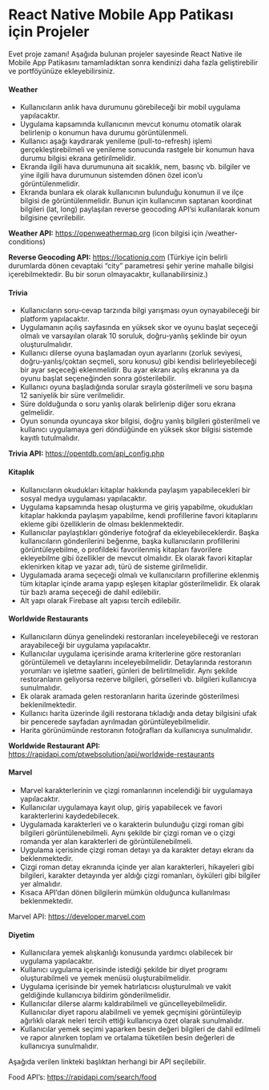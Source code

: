 # React Native Mobile App Patikası için Projeler

Evet proje zamanı! Aşağıda bulunan projeler sayesinde React Native ile Mobile App Patikasını tamamladıktan sonra kendinizi daha fazla geliştirebilir ve portföyünüze ekleyebilirsiniz.

#### Weather ####


- Kullanıcıların anlık hava durumunu görebileceği bir mobil uygulama yapılacaktır.
- Uygulama kapsamında kullanıcının mevcut konumu otomatik olarak belirlenip o konumun hava durumu görüntülenmeli. 
- Kullanıcı aşağı kaydırarak yenileme (pull-to-refresh) işlemi gerçekleştirebilmeli ve yenileme sonucunda rastgele bir konumun hava durumu bilgisi ekrana getirilmelidir.
- Ekranda ilgili hava durumununa ait sıcaklık, nem, basınç vb. bilgiler ve yine ilgili hava durumunun sistemden dönen özel icon’u görüntülenmelidir.
- Ekranda bunlara ek olarak kullanıcının bulunduğu konumun il ve ilçe bilgisi de görüntülenmelidir. Bunun için kullanıcının saptanan koordinat bilgileri (lat, long) paylaşılan reverse geocoding API’si kullanılarak konum bilgisine çevrilebilir.

**Weather API:** https://openweathermap.org
(icon bilgisi için /weather-conditions)

**Reverse Geocoding API:** https://locationiq.com
(Türkiye için belirli durumlarda dönen cevaptaki “city” parametresi şehir yerine mahalle bilgisi içerebilmektedir. Bu bir sorun olmayacaktır, kullanabilirsiniz.)
 
#### Trivia ####
- Kullanıcıların soru-cevap tarzında bilgi yarışması oyun oynayabileceği bir platform yapılacaktır.
- Uygulamanın açılış sayfasında en yüksek skor ve oyunu başlat seçeceği olmalı ve varsayılan olarak 10 soruluk, doğru-yanlış şeklinde bir oyun oluşturulmalıdır.
- Kullanıcı dilerse oyuna başlamadan oyun ayarlarını (zorluk seviyesi, doğru-yanlış/çoktan seçmeli, soru konusu) gibi kendisi belirleyebileceği bir ayar seçeceği eklenmelidir. Bu ayar ekranı açılış ekranına ya da oyunu başlat seçeneğinden sonra gösterilebilir.
- Kullanıcı oyuna başladığında sorular sırayla gösterilmeli ve soru başına 12 saniyelik bir süre verilmelidir.
- Süre dolduğunda o soru yanlış olarak belirlenip diğer soru ekrana gelmelidir.
- Oyun sonunda oyuncaya skor bilgisi, doğru yanlış bilgileri gösterilmeli ve kullanıcı uygulamaya geri döndüğünde en yüksek skor bilgisi sistemde kayıtlı tutulmalıdır.

**Trivia API:** https://opentdb.com/api_config.php
 
#### Kitaplık ####
- Kullanıcıların okudukları kitaplar hakkında paylaşım yapabilecekleri bir sosyal medya uygulaması yapılacaktır.
- Uygulama kapsamında hesap oluşturma ve giriş yapabilme, okudukları kitaplar hakkında paylaşım yapabilme, kendi profillerine favori kitaplarını ekleme gibi özelliklerin de olması beklenmektedir. 
- Kullanıcılar paylaştıkları gönderiye fotoğraf da ekleyebileceklerdir. Başka kullanıcıların gönderilerini beğenme, başka kullanıcıların profillerini görüntüleyebilme, o profildeki favorilenmiş kitapları favorilere ekleyebilme gibi özellikler de mevcut olmalıdır. Ek olarak favori kitaplar eklenirken kitap ve yazar adı, türü de sisteme girilmelidir.
- Uygulamada arama seçeceği olmalı ve kullanıcıların profillerine eklenmiş tüm kitaplar içinde arama yapıp eşleşen kitaplar gösterilmelidir. Ek olarak tür bazlı arama seçeceği de dahil edilebilir.
- Alt yapı olarak Firebase alt yapısı tercih edilebilir. 

#### Worldwide Restaurants ####

- Kullanıcıların dünya genelindeki restoranları inceleyebileceği ve restoran arayabileceği bir uygulama yapılacaktır.
- Kullanıcılar uygulama içerisinde arama kriterlerine göre restoranları görüntülemeli ve detaylarını inceleyebilmelidir. Detaylarında restoranın yorumları ve işletme saatleri, günleri de belirtilmelidir. Aynı şekilde restoranların geliyorsa rezerve bilgileri, görselleri vb. bilgileri kullanıcıya sunulmalıdır.
- Ek olarak aramada gelen restoranların harita üzerinde gösterilmesi beklenilmektedir.
- Kullanıcı harita üzerinde ilgili restorana tıkladığı anda detay bilgisini ufak bir pencerede sayfadan ayrılmadan görüntüleyebilmelidir. 
- Harita görünümünde  restoranın fotoğrafları da kullanıcıya sunulmalıdır.

**Worldwide Restaurant API:** https://rapidapi.com/ptwebsolution/api/worldwide-restaurants

#### Marvel ####

- Marvel karakterlerinin ve çizgi romanlarının incelendiği bir uygulamaya yapılacaktır.
- Kullanıcılar uygulamaya kayıt olup, giriş yapabilecek ve favori karakterlerini kaydedebilecek.
- Uygulamada karakterleri ve o karakterin bulunduğu çizgi roman gibi bilgileri görüntülenebilmeli. Aynı şekilde bir çizgi roman ve o çizgi romanda yer alan karakterleri de görüntülenebilmeli.
- Uygulama içerisinde çizgi roman detayı ya da karakter detayı ekranı da beklenmektedir.
- Çizgi roman detay ekranında içinde yer alan karakterleri, hikayeleri gibi bilgileri, karakter detayında yer aldığı çizgi romanları, öyküleri gibi bilgiler yer almalıdır.
- Kısaca API’dan dönen bilgilerin mümkün olduğunca kullanılması beklenmektedir.

Marvel API: https://developer.marvel.com
 
#### Diyetim ####

- Kullanıcılara yemek alışkanlığı konusunda yardımcı olabilecek bir uygulama yapılacaktır.
- Kullanıcı uygulama içerisinde istediği şekilde bir diyet programı oluşturabilmeli ve yemek menüsü oluşturabilmelidir.
- Uygulama içerisinde bir yemek hatırlatıcısı oluşturulmalı ve vakit geldiğinde kullanıcıya bildirim gönderilmelidir.
- Kullanıcılar dilerse alarmı kaldırabilmeli ve güncelleyebilmelidir. Kullanıcılar diyet raporu alabilmeli ve yemek geçmişini görüntüleyip ağırlıklı olarak neleri tercih ettiği kullanıcıya özet olarak sunulmalıdır.
- Kullanıcılar yemek seçimi yaparken besin değeri bilgileri de dahil edilmeli ve rapor alınırken toplam ve ortalama tüketilen besin değerleri de kullanıcıya sunulmalıdır.

Aşağıda verilen linkteki başlıktan herhangi bir API seçilebilir.  

Food API’s: https://rapidapi.com/search/food
